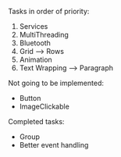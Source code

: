 Tasks in order of priority:
 1. Services
 2. MultiThreading
 3. Bluetooth
 4. Grid --> Rows
 5. Animation
 6. Text Wrapping --> Paragraph

Not going to be implemented:
 - Button
 - ImageClickable

Completed tasks:
 - Group
 - Better event handling
